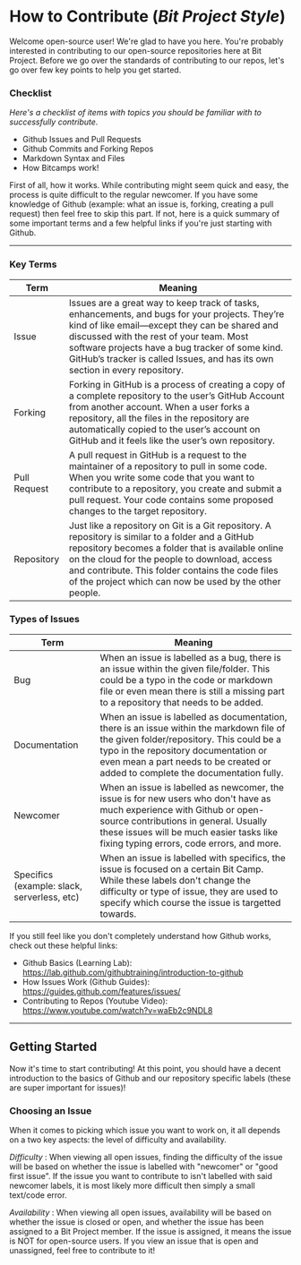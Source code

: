 # How to Contribute (*Bit Project Style*)

Welcome open-source user! We're glad to have you here. You're probably interested in contributing to our open-source repositories here at Bit Project. Before we go over the standards of contributing to our repos, let's go over few key points to help you get started.

### Checklist
*Here's a checklist of items with topics you should be familiar with to successfully contribute.*
* Github Issues and Pull Requests
* Github Commits and Forking Repos
* Markdown Syntax and Files
* How Bitcamps work!

First of all, how it works. While contributing might seem quick and easy, the process is quite difficult to the regular newcomer. If you have some knowledge of Github (example: what an issue is, forking, creating a pull request) then feel free to skip this part. If not, here is a quick summary of some important terms and a few helpful links if you're just starting with Github.

---

### Key Terms

|  Term | Meaning  |
| ------------ | ------------ |
| Issue  | Issues are a great way to keep track of tasks, enhancements, and bugs for your projects. They’re kind of like email—except they can be shared and discussed with the rest of your team. Most software projects have a bug tracker of some kind. GitHub’s tracker is called Issues, and has its own section in every repository.  |
| Forking  | Forking in GitHub is a process of creating a copy of a complete repository to the user’s GitHub Account from another account. When a user forks a repository, all the files in the repository are automatically copied to the user’s account on GitHub and it feels like the user’s own repository.  |
| Pull Request  |A pull request in GitHub is a request to the maintainer of a repository to pull in some code. When you write some code that you want to contribute to a repository, you create and submit a pull request. Your code contains some proposed changes to the target repository. |
| Repository |Just like a repository on Git is a Git repository. A repository is similar to a folder and a GitHub repository becomes a folder that is available online on the cloud for the people to download, access and contribute. This folder contains the code files of the project which can now be used by the other people.|


### Types of Issues

| Term  | Meaning  |
| ------------ | ------------ |
| Bug  | When an issue is labelled as a bug, there is an issue within the given file/folder. This could be a typo in the code or markdown file or even mean there is still a missing part to a repository that needs to be added.  |
|  Documentation | When an issue is labelled as documentation, there is an issue within the markdown file of the given folder/repository. This could be a typo in the repository documentation or even mean a part needs to be created or added to complete the documentation fully. |
|  Newcomer | When an issue is labelled as newcomer, the issue is for new users who don't have as much experience with Github or open-source contributions in general. Usually these issues will be much easier tasks like fixing typing errors, code errors, and more.  |
|  Specifics (example: slack, serverless, etc) | When an issue is labelled with specifics, the issue is focused on a certain Bit Camp. While these labels don't change the difficulty or type of issue, they are used to specify which course the issue is targetted towards.  |

If you still feel like you don't completely understand how Github works, check out these helpful links:

- Github Basics (Learning Lab): https://lab.github.com/githubtraining/introduction-to-github
- How Issues Work (Github Guides): https://guides.github.com/features/issues/
- Contributing to Repos (Youtube Video): https://www.youtube.com/watch?v=waEb2c9NDL8

---

## Getting Started

Now it's time to start contributing! At this point, you should have a decent introduction to the basics of Github and our repository specific labels (these are super important for issues)!

### Choosing an Issue

When it comes to picking which issue you want to work on, it all depends on a two key aspects: the level of difficulty and availability. 

*Difficulty* : When viewing all open issues, finding the difficulty of the issue will be based on whether the issue is labelled with "newcomer" or "good first issue". If the issue you want to contribute to isn't labelled with said newcomer labels, it is most likely more difficult then simply a small text/code error.

*Availability* : When viewing all open issues, availability will be based on whether the issue is closed or open, and whether the issue has been assigned to a Bit Project member. If the issue is assigned, it means the issue is NOT for open-source users. If you view an issue that is open and unassigned, feel free to contribute to it!





